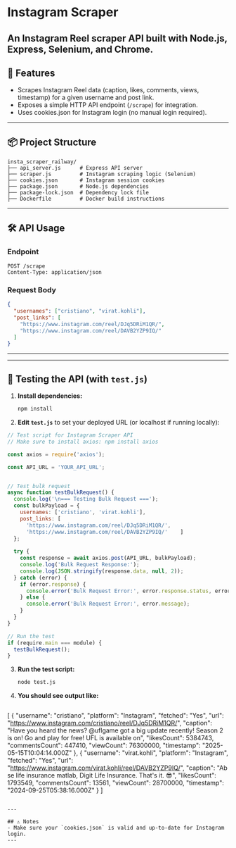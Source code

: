 # Instagram Scraper 

An Instagram Reel scraper API built with Node.js, Express, Selenium, and Chrome.
---

## 🚀 Features
- Scrapes Instagram Reel data (caption, likes, comments, views, timestamp) for a given username and post link.
- Exposes a simple HTTP API endpoint (`/scrape`) for integration.
- Uses cookies.json for Instagram login (no manual login required).

---

## 📦 Project Structure
```
insta_scraper_railway/
├── api_server.js      # Express API server
├── scraper.js         # Instagram scraping logic (Selenium)
├── cookies.json       # Instagram session cookies
├── package.json       # Node.js dependencies
├── package-lock.json  # Dependency lock file
├── Dockerfile         # Docker build instructions
```

---

## 🛠️ API Usage

### Endpoint
```
POST /scrape
Content-Type: application/json
```

### Request Body
```json
{
  "usernames": ["cristiano", "virat.kohli"],
  "post_links": [
    "https://www.instagram.com/reel/DJq5DRiM1QR/",
    "https://www.instagram.com/reel/DAVB2YZP9IQ/"
  ]
}
```

---

---

## 🧪 Testing the API (with `test.js`)

1. **Install dependencies:**
   ```sh
   npm install
   ```
2. **Edit `test.js`** to set your deployed URL (or localhost if running locally):

```js
// Test script for Instagram Scraper API
// Make sure to install axios: npm install axios

const axios = require('axios');

const API_URL = 'YOUR_API_URL';


// Test bulk request
async function testBulkRequest() {
  console.log('\n=== Testing Bulk Request ===');
  const bulkPayload = {
    usernames: ['cristiano', 'virat.kohli'],
    post_links: [
      'https://www.instagram.com/reel/DJq5DRiM1QR/',
      'https://www.instagram.com/reel/DAVB2YZP9IQ/'    ]
  };
  
  try {
    const response = await axios.post(API_URL, bulkPayload);
    console.log('Bulk Request Response:');
    console.log(JSON.stringify(response.data, null, 2));
  } catch (error) {
    if (error.response) {
      console.error('Bulk Request Error:', error.response.status, error.response.data);
    } else {
      console.error('Bulk Request Error:', error.message);
    }
  }
}

// Run the test
if (require.main === module) {
  testBulkRequest();
}     
```
3. **Run the test script:**
   ```sh
   node test.js
   ```
4. **You should see output like:**
   ```json
[
  {
    "username": "cristiano",
    "platform": "Instagram",
    "fetched": "Yes",
    "url": "https://www.instagram.com/cristiano/reel/DJq5DRiM1QR/",
    "caption": "Have you heard the news? @uflgame got a big update recently! Season 2 is on! Go and play for free! UFL is available on",
    "likesCount": 5384743,
    "commentsCount": 447410,
    "viewCount": 76300000,
    "timestamp": "2025-05-15T10:04:14.000Z"
  },
  {
    "username": "virat.kohli",
    "platform": "Instagram",
    "fetched": "Yes",
    "url": "https://www.instagram.com/virat.kohli/reel/DAVB2YZP9IQ/",
    "caption": "Ab se life insurance matlab, Digit Life Insurance. That's it. 😎",
    "likesCount": 1793549,
    "commentsCount": 13561,
    "viewCount": 28700000,
    "timestamp": "2024-09-25T05:38:16.000Z"
  }
]
   ```

---

## ⚠️ Notes
- Make sure your `cookies.json` is valid and up-to-date for Instagram login.
---
